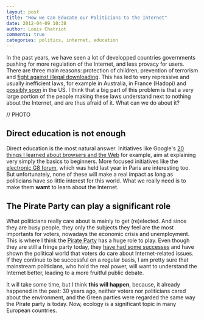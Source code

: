 ```yaml
---
layout: post
title: "How we Can Educate our Politicians to the Internet"
date: 2012-04-09 10:38
author: Louis Chatriot
comments: true
categories: politics, internet, education
---
```



In the past years, we have seen a lot of developped countries
governments pushing for more regulation of the Internet, and less
provacy for users. There are three main reasons: protection of
children, prevention of terrorism and [fight against illegal downloading](http://needforair.com/blog/2012/03/29/sopa-hadopi-future-of-culture/). This has led to very repressive and usually inefficient laws, for example in Australia, in France (Hadopi) and [possibly soon](http://thehill.com/blogs/hillicon-valley/technology/220181-dodd-says-sopa-can-live-again) in the US. I think that a big part of this problem is that a very large portion of the people making these laws understand next to nothing about the Internet, and are thus afraid of it. What can we do about it?


// PHOTO


## Direct education is not enough
Direct education is the most natural answer. Initiatives like Google's
[20 things I learned about browsers and the Web](http://www.20thingsilearned.com/en-US) for example, aim at explaining very simply the basics to beginners. More focused initiatives like the [electronic G8 forum](http://www.eg8forum.com/en/), which was held last year in Paris are interesting too. But unfortunately, none of these will make a real impact as long as politicians have so little interest for this world. What we really need is to make them **wamt** to learn about the Internet.


## The Pirate Party can play a significant role
What politicians really care about is mainly to get (re)elected. And
since they are busy people, they only the subjects they feel are the
most importants for voters, nowadays the economic crisis and
unemployment. This is where I think the [Pirate Party](http://en.wikipedia.org/wiki/Pirate_Party) has a huge role to play. Even though they are still a fringe party today, they [have had some successes](http://www.nytimes.com/2011/09/20/world/europe/in-berlin-pirates-win-8-9-percent-of-vote-in-regional-races.html) and have shown the political world that voters do care about Internet-related issues. If they continue to be successful on a regular basis, I am pretty sure that mainstream politicians, who hold the real power, will want to understand the Internet better, leading to a more fruitful public debate.  

It will take some time, but I think **this will happen**, because, it already happened in the past: 30 years ago, neither voters nor politicians cared about the environment, and the Green parties were regarded the same way the Pirate party is today. Now, ecology is a significant topic in many European countries. 
